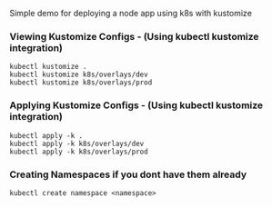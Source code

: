 Simple demo for deploying a node app using k8s with kustomize

### Viewing Kustomize Configs - (Using kubectl kustomize integration)

```
kubectl kustomize .
kubectl kustomize k8s/overlays/dev
kubectl kustomize k8s/overlays/prod
```

### Applying Kustomize Configs - (Using kubectl kustomize integration)

```
kubectl apply -k .
kubectl apply -k k8s/overlays/dev
kubectl apply -k k8s/overlays/prod
```

### Creating Namespaces if you dont have them already

```
kubectl create namespace <namespace>
```
